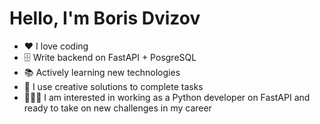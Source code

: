 # Hello, I'm **Boris Dvizov**

- ❤️ I love coding
- 🗄️ Write backend on FastAPI + PosgreSQL
- 📚 Actively learning new technologies
- 🧠 I use creative solutions to complete tasks
- 👨🏼‍💻 I am interested in working as a Python developer on FastAPI and ready to take on new challenges in my career

